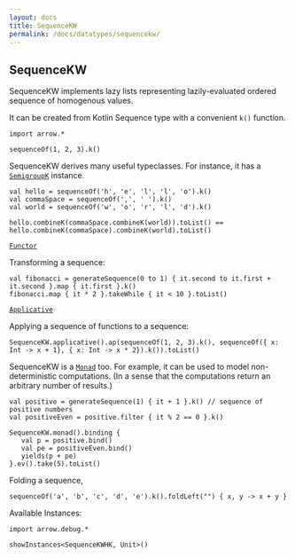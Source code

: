 ```yaml
---
layout: docs
title: SequenceKW
permalink: /docs/datatypes/sequencekw/
---
```


## SequenceKW

SequenceKW implements lazy lists representing lazily-evaluated ordered sequence of homogenous values.

It can be created from Kotlin Sequence type with a convenient `k()` function.

```kotlin:ank
import arrow.*

sequenceOf(1, 2, 3).k()
```

SequenceKW derives many useful typeclasses. For instance, it has a [`SemigroupK`](/docs/typeclasses/semigroupk/) instance.

```kotlin:ank
val hello = sequenceOf('h', 'e', 'l', 'l', 'o').k()
val commaSpace = sequenceOf(',', ' ').k()
val world = sequenceOf('w', 'o', 'r', 'l', 'd').k()

hello.combineK(commaSpace.combineK(world)).toList() == hello.combineK(commaSpace).combineK(world).toList()
```

[`Functor`](/docs/typeclasses/functor/)

Transforming a sequence:
```kotlin:ank
val fibonacci = generateSequence(0 to 1) { it.second to it.first + it.second }.map { it.first }.k()
fibonacci.map { it * 2 }.takeWhile { it < 10 }.toList()
```

[`Applicative`](/docs/typeclasses/applicative/)

Applying a sequence of functions to a sequence:
```kotlin:ank
SequenceKW.applicative().ap(sequenceOf(1, 2, 3).k(), sequenceOf({ x: Int -> x + 1}, { x: Int -> x * 2}).k()).toList()
```

SequenceKW is a [`Monad`](/docs/_docs/typeclasses/monad/) too. For example, it can be used to model non-deterministic computations. (In a sense that the computations return an arbitrary number of results.)

```kotlin:ank
val positive = generateSequence(1) { it + 1 }.k() // sequence of positive numbers
val positiveEven = positive.filter { it % 2 == 0 }.k()

SequenceKW.monad().binding {
   val p = positive.bind()
   val pe = positiveEven.bind()
   yields(p + pe)
}.ev().take(5).toList()
```

Folding a sequence,

```kotlin:ank
sequenceOf('a', 'b', 'c', 'd', 'e').k().foldLeft("") { x, y -> x + y }
```

Available Instances:

```kotlin:ank
import arrow.debug.*

showInstances<SequenceKWHK, Unit>()
```
